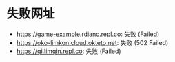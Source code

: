 # 失败网址
- https://game-example.rdianc.repl.co: 失败 (Failed)
- https://oko-limkon.cloud.okteto.net: 失败 (502
Failed)
- https://qi.limqin.repl.co: 失败 (Failed)
